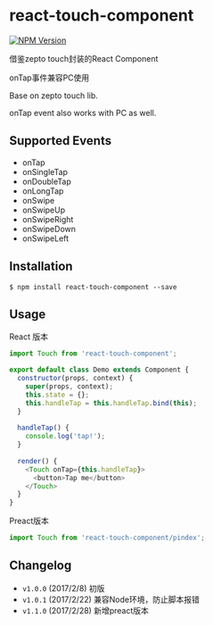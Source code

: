 react-touch-component
==========

[![NPM Version](https://img.shields.io/npm/v/react-touch-component.svg?style=flat)](https://www.npmjs.com/package/react-touch-component)

借鉴zepto touch封装的React Component

onTap事件兼容PC使用

Base on zepto touch lib.

onTap event also works with PC as well.


Supported Events
----------

- onTap
- onSingleTap
- onDoubleTap
- onLongTap
- onSwipe
- onSwipeUp
- onSwipeRight
- onSwipeDown
- onSwipeLeft


Installation
----------

```
$ npm install react-touch-component --save
```


Usage
----------
React 版本

```js
import Touch from 'react-touch-component';

export default class Demo extends Component {
  constructor(props, context) {
    super(props, context);
    this.state = {};
    this.handleTap = this.handleTap.bind(this);
  }
  
  handleTap() {
    console.log('tap!');
  }
  
  render() {
    <Touch onTap={this.handleTap}>
      <button>Tap me</button>
    </Touch>
  }
}
```

Preact版本
```js
import Touch from 'react-touch-component/pindex';

```


Changelog
----------

- `v1.0.0` (2017/2/8) 初版
- `v1.0.1` (2017/2/22) 兼容Node环境，防止脚本报错
- `v1.1.0` (2017/2/28) 新增preact版本